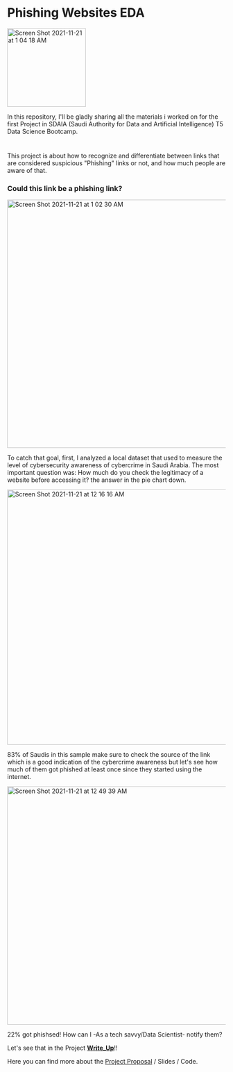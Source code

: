 # Phishing Websites EDA

<img width="181" alt="Screen Shot 2021-11-21 at 1 04 18 AM" src="https://user-images.githubusercontent.com/93079431/142742160-1679e11b-819b-4eea-8d6e-caf1508c1353.png">

In this repository, I'll be gladly sharing all the materials i worked on for the first Project in SDAIA (Saudi Authority for Data and Artificial Intelligence) T5 Data Science Bootcamp.

#



This project is about how to recognize and differentiate between links that are considered suspicious "Phishing" links or not, and how much people are aware of that.


### Could this link be a phishing link?




<img width="572" alt="Screen Shot 2021-11-21 at 1 02 30 AM" src="https://user-images.githubusercontent.com/93079431/142742138-1fb31163-b0d7-487b-9f7e-1bdd0c486497.png">

To catch that goal, first, I analyzed a local dataset that used to measure the level of cybersecurity awareness of cybercrime in Saudi Arabia.
The most important question was: How much do you check the legitimacy of a website before accessing it?
the answer in the pie chart down.

<img width="588" alt="Screen Shot 2021-11-21 at 12 16 16 AM" src="https://user-images.githubusercontent.com/93079431/142741659-860c05a6-9ac7-4149-b686-feec028ec813.png">

83% of Saudis in this sample make sure to check the source of the link which is a good indication of the cybercrime awareness but let's see how much of them got phished at least once since they started using the internet.

<img width="549" alt="Screen Shot 2021-11-21 at 12 49 39 AM" src="https://user-images.githubusercontent.com/93079431/142741869-ef88de61-98e7-408f-afbf-c653158d4188.png">

22% got phishsed! How can I -As a tech savvy/Data Scientist- notify them?

Let's see that in the Project **[Write_Up](https://github.com/GhadeerG/Phishing-Websites/blob/main/Write_Up.md)**!!

Here you can find more about the [Project Proposal](https://github.com/GhadeerG/Phishing-Websites/blob/main/Project%20Proposal.md) / Slides / Code.


